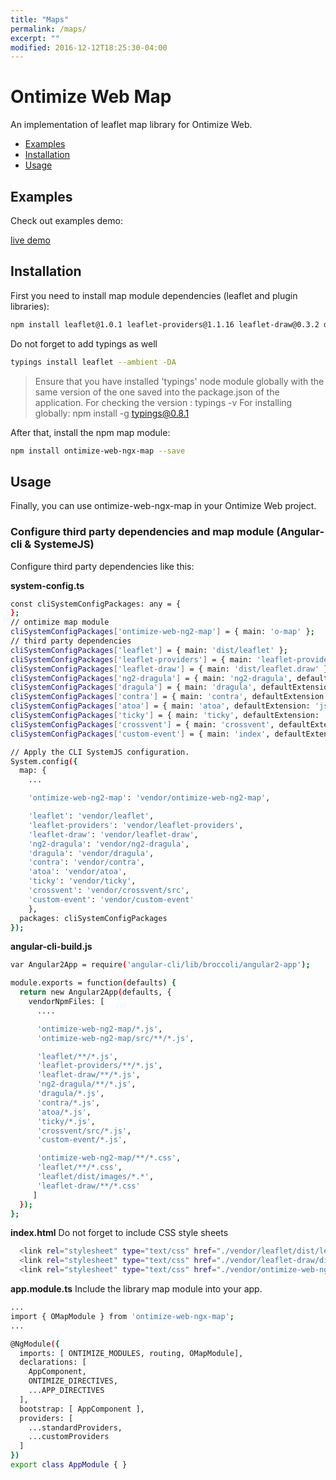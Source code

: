 ```yaml
---
title: "Maps"
permalink: /maps/
excerpt: ""
modified: 2016-12-12T18:25:30-04:00
---
```


# Ontimize Web Map
An implementation of leaflet map library for Ontimize Web.

* [Examples](#examples)
* [Installation](#installation)
* [Usage](#usage)

## Examples

Check out examples demo:
<div><a href="https://ontimizeweb.github.io/ontimize-web-ngx-map" target="_blank" class="btn btn--success">
    <i class="fa fa-play"></i>
    live demo</a></div>

## Installation

First you need to install map module dependencies (leaflet and plugin libraries):

```bash
npm install leaflet@1.0.1 leaflet-providers@1.1.16 leaflet-draw@0.3.2 dragula@3.7.2 ng2-dragula@1.2.2-0 --save
```

Do not forget to add typings as well

```bash
typings install leaflet --ambient -DA
```
> Ensure that you have installed 'typings' node module globally with the same version of the one saved into the package.json of the
application.
For checking the version : typings -v
For installing globally: npm install -g typings@0.8.1

After that, install the npm map module:

```bash
npm install ontimize-web-ngx-map --save
```

## Usage

Finally, you can use ontimize-web-ngx-map in your Ontimize Web project.

### Configure third party dependencies and map module (Angular-cli & SystemeJS)

Configure third party dependencies like this:

**system-config.ts**

```bash
const cliSystemConfigPackages: any = {
};
// ontimize map module
cliSystemConfigPackages['ontimize-web-ng2-map'] = { main: 'o-map' };
// third party dependencies
cliSystemConfigPackages['leaflet'] = { main: 'dist/leaflet' };
cliSystemConfigPackages['leaflet-providers'] = { main: 'leaflet-providers', defaultExtension: 'js' };
cliSystemConfigPackages['leaflet-draw'] = { main: 'dist/leaflet.draw' };
cliSystemConfigPackages['ng2-dragula'] = { main: 'ng2-dragula', defaultExtension: 'js' };
cliSystemConfigPackages['dragula'] = { main: 'dragula', defaultExtension: 'js' };
cliSystemConfigPackages['contra'] = { main: 'contra', defaultExtension: 'js' };
cliSystemConfigPackages['atoa'] = { main: 'atoa', defaultExtension: 'js' };
cliSystemConfigPackages['ticky'] = { main: 'ticky', defaultExtension: 'js' };
cliSystemConfigPackages['crossvent'] = { main: 'crossvent', defaultExtension: 'js' };
cliSystemConfigPackages['custom-event'] = { main: 'index', defaultExtension: 'js' };

// Apply the CLI SystemJS configuration.
System.config({
  map: {
    ...

    'ontimize-web-ng2-map': 'vendor/ontimize-web-ng2-map',

    'leaflet': 'vendor/leaflet',
    'leaflet-providers': 'vendor/leaflet-providers',
    'leaflet-draw': 'vendor/leaflet-draw',
    'ng2-dragula': 'vendor/ng2-dragula',
    'dragula': 'vendor/dragula',
    'contra': 'vendor/contra',
    'atoa': 'vendor/atoa',
    'ticky': 'vendor/ticky',
    'crossvent': 'vendor/crossvent/src',
    'custom-event': 'vendor/custom-event'
    },
  packages: cliSystemConfigPackages
});

```

**angular-cli-build.js**

```bash
var Angular2App = require('angular-cli/lib/broccoli/angular2-app');

module.exports = function(defaults) {
  return new Angular2App(defaults, {
    vendorNpmFiles: [
      ....

      'ontimize-web-ng2-map/*.js',
      'ontimize-web-ng2-map/src/**/*.js',

      'leaflet/**/*.js',
      'leaflet-providers/**/*.js',
      'leaflet-draw/**/*.js',
      'ng2-dragula/**/*.js',
      'dragula/*.js',
      'contra/*.js',
      'atoa/*.js',
      'ticky/*.js',
      'crossvent/src/*.js',
      'custom-event/*.js',

      'ontimize-web-ng2-map/**/*.css',
      'leaflet/**/*.css',
      'leaflet/dist/images/*.*',
      'leaflet-draw/**/*.css'
     ]
  });
};
```

**index.html**
Do not forget to include CSS style sheets

```bash
  <link rel="stylesheet" type="text/css" href="./vendor/leaflet/dist/leaflet.css">
  <link rel="stylesheet" type="text/css" href="./vendor/leaflet-draw/dist/leaflet.draw.css">
  <link rel="stylesheet" type="text/css" href="./vendor/ontimize-web-ng2-map/o-map.css">
```

**app.module.ts**
Include the library map module into your app.

```bash
...
import { OMapModule } from 'ontimize-web-ngx-map';
...

@NgModule({
  imports: [ ONTIMIZE_MODULES, routing, OMapModule],
  declarations: [
    AppComponent,
    ONTIMIZE_DIRECTIVES,
    ...APP_DIRECTIVES
  ],
  bootstrap: [ AppComponent ],
  providers: [
    ...standardProviders,
    ...customProviders
  ]
})
export class AppModule { }

```



